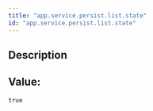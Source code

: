 ```yaml
---
title: "app.service.persist.list.state"
id: "app.service.persist.list.state"
---
```

## Description



## Value: 
```
true
```